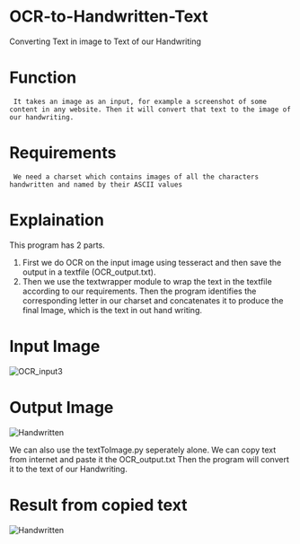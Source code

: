 # OCR-to-Handwritten-Text
Converting Text in image to Text of our Handwriting

# Function
     It takes an image as an input, for example a screenshot of some content in any website. Then it will convert that text to the image of our handwriting.

# Requirements
     We need a charset which contains images of all the characters handwritten and named by their ASCII values

# Explaination
   This program has 2 parts. 
1. First we do OCR on the input image using tesseract and then save the output in a textfile (OCR_output.txt). 
2. Then we use the textwrapper module to wrap the text in the textfile according to our requirements. Then the program identifies the corresponding letter in our charset and concatenates it to produce the final Image, which is the text in out hand writing.

# Input Image
![OCR_input3](https://user-images.githubusercontent.com/89019323/148694325-46e94d2e-34dc-4a88-a65b-83c92f4f0b03.jpg)

# Output Image
![Handwritten](https://user-images.githubusercontent.com/89019323/148694348-788db46e-cd76-49a6-9cda-9ec497dab3d8.jpg)

We can also use the textToImage.py seperately alone. We can copy text from internet and paste it the OCR_output.txt Then the program will convert it to the text of our Handwriting.

# Result from copied text
![Handwritten](https://user-images.githubusercontent.com/89019323/148694474-9b6d16ba-9bc6-4311-b2ab-6ae1bcc4052e.jpg)

